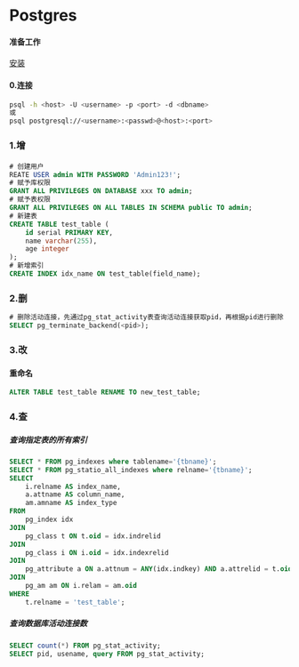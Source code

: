Postgres
=

#### 准备工作
[安装](./Install.md)


#### 0.连接
```bash
psql -h <host> -U <username> -p <port> -d <dbname>
或
psql postgresql://<username>:<passwd>@<host>:<port>
```

### 1.增
#### 
```sql
# 创建用户
REATE USER admin WITH PASSWORD 'Admin123!';
# 赋予库权限
GRANT ALL PRIVILEGES ON DATABASE xxx TO admin;
# 赋予表权限
GRANT ALL PRIVILEGES ON ALL TABLES IN SCHEMA public TO admin;
# 新建表
CREATE TABLE test_table (
    id serial PRIMARY KEY,
    name varchar(255),
    age integer
);
# 新增索引
CREATE INDEX idx_name ON test_table(field_name);
```

### 2.删
```sql
# 删除活动连接，先通过pg_stat_activity表查询活动连接获取pid，再根据pid进行删除
SELECT pg_terminate_backend(<pid>);
```
### 3.改
#### 重命名
```sql
ALTER TABLE test_table RENAME TO new_test_table;
```

### 4.查
##### 查询指定表的所有索引
```sql
SELECT * FROM pg_indexes where tablename='{tbname}';
SELECT * FROM pg_statio_all_indexes where relname='{tbname}';
SELECT
    i.relname AS index_name,
    a.attname AS column_name,
    am.amname AS index_type
FROM
    pg_index idx
JOIN
    pg_class t ON t.oid = idx.indrelid
JOIN
    pg_class i ON i.oid = idx.indexrelid
JOIN
    pg_attribute a ON a.attnum = ANY(idx.indkey) AND a.attrelid = t.oid
JOIN
    pg_am am ON i.relam = am.oid
WHERE
    t.relname = 'test_table';
```
##### 查询数据库活动连接数
```sql
SELECT count(*) FROM pg_stat_activity;
SELECT pid, usename, query FROM pg_stat_activity;
```
